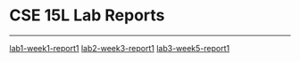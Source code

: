 # CSE 15L Lab Reports
---
[lab1-week1-report1](https://adrianwongg1.github.io/cse15l-lab-reports/lab1-report-1-week-1.html) 
[lab2-week3-report1]() 
[lab3-week5-report1](https://github.com/adrianwongg1/cse15l-lab-reports/blob/main/lab3-report1-week-5.md)

